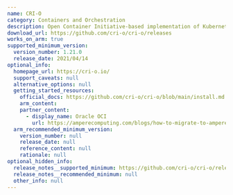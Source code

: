```yaml
---
name: CRI-O
category: Containers and Orchestration
description: Open Container Initiative-based implementation of Kubernetes Container Runtime Interface.
download_url: https://github.com/cri-o/cri-o/releases
works_on_arm: true
supported_minimum_version:
  version_number: 1.21.0
  release_date: 2021/04/14
optional_info:
  homepage_url: https://cri-o.io/
  support_caveats: null
  alternative_options: null
  getting_started_resources:
    official_docs: https://github.com/cri-o/cri-o/blob/main/install.md
    arm_content:
    partner_content:
      - display_name: Oracle OCI
        url: https://amperecomputing.com/blogs/how-to-migrate-to-ampere-on-oci-with-heterogeneous-kubernetes-clusters
  arm_recommended_minimum_version:
    version_number: null
    release_date: null
    reference_content: null
    rationale: null
optional_hidden_info:
  release_notes__supported_minimum: https://github.com/cri-o/cri-o/releases/tag/v1.21.0
  release_notes__recommended_minimum: null
  other_info: null
---
```

